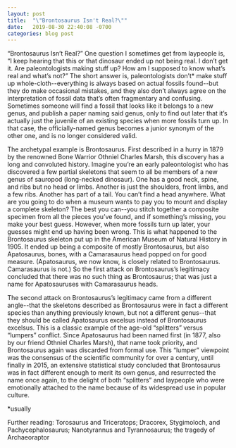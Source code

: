 ```yaml
---
layout: post
title:  "\"Brontosaurus Isn't Real?\""
date:   2019-08-30 22:40:08 -0700
categories: blog post
---
```

“Brontosaurus Isn’t Real?”
One question I sometimes get from laypeople is, “I keep hearing that this or that dinosaur ended up not being real.  I don’t get it.  Are paleontologists making stuff up?  How am I supposed to know what’s real and what’s not?”  The short answer is, paleontologists don’t* make stuff up whole-cloth--everything is always based on actual fossils found--but they do make occasional mistakes, and they also don’t always agree on the interpretation of fossil data that’s often fragmentary and confusing.  Sometimes someone will find a fossil that looks like it belongs to a new genus, and publish a paper naming said genus, only to find out later that it’s actually just the juvenile of an existing species when more fossils turn up.  In that case, the officially-named genus becomes a junior synonym of the other one, and is no longer considered valid.

The archetypal example is Brontosaurus.  First described in a hurry in 1879 by the renowned Bone Warrior Othniel Charles Marsh, this discovery has a long and convoluted history.  Imagine you’re an early paleontologist who has discovered a few partial skeletons that seem to all be members of a new genus of sauropod (long-necked dinosaur).  One has a good neck, spine, and ribs but no head or limbs.  Another is just the shoulders, front limbs, and a few ribs.  Another has part of a tail.  You can’t find a head anywhere.  What are you going to do when a museum wants to pay you to mount and display a complete skeleton?  The best you can--you stitch together a composite specimen from all the pieces you’ve found, and if something’s missing, you make your best guess.  However, when more fossils turn up later, your guesses might end up having been wrong.  This is what happened to the Brontosaurus skeleton put up in the American Museum of Natural History in 1905.  It ended up being a composite of mostly Brontosaurus, but also Apatosaurus, bones, with a Camarasaurus head popped on for good measure.  (Apatosaurus, we now know, is closely related to Brontosaurus.  Camarasaurus is not.)  So the first attack on Brontosaurus’s legitimacy concluded that there was no such thing as Brontosaurus; that was just a name for Apatosauruses with Camarasaurus heads.

The second attack on Brontosaurus’s legitimacy came from a different angle--that the skeletons described as Brontosaurus were in fact a different species than anything previously known, but not a different genus--that they should be called Apatosaurus excelsus instead of Brontosaurus excelsus.  This is a classic example of the age-old “splitters” versus “lumpers” conflict.  Since Apatosaurus had been named first (in 1877, also by our friend Othniel Charles Marsh), that name took priority, and Brontosaurus again was discarded from formal use.  This “lumper” viewpoint was the consensus of the scientific community for over a century, until finally in 2015, an extensive statistical study concluded that Brontosaurus was in fact different enough to merit its own genus, and resurrected the name once again, to the delight of both “splitters” and laypeople who were emotionally attached to the name because of its widespread use in popular culture.

\*usually

Further reading: Torosaurus and Triceratops; Dracorex, Stygimoloch, and Pachycephalosaurus; Nanotyrannus and Tyrannosaurus; the tragedy of Archaeoraptor
